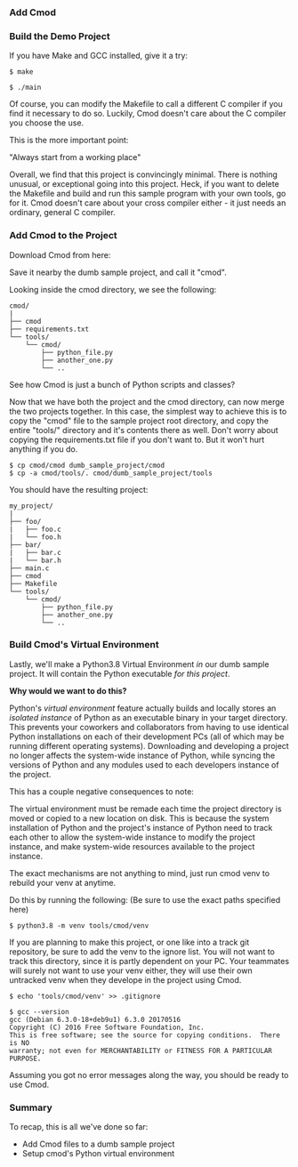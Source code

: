 ### Add Cmod



### Build the Demo Project

If you have Make and GCC installed, give it a try:
```text
$ make
```

```text
$ ./main
```

Of course, you can modify the Makefile to call a different C compiler if you find it necessary to do so. Luckily, Cmod doesn't care about the C compiler you choose the use.

This is the more important point:

"Always start from a working place"

Overall, we find that this project is convincingly minimal. There is nothing unusual, or exceptional going into this project. Heck, if you want to delete the Makefile and build and run this sample program with your own tools, go for it. Cmod doesn't care about your cross compiler either - it just needs an ordinary, general C compiler.



### Add Cmod to the Project

Download Cmod from here:

Save it nearby the dumb sample project, and call it "cmod".

Looking inside the cmod directory, we see the following:
```text
cmod/
|
├── cmod
├── requirements.txt
└── tools/
    └── cmod/
        ├── python_file.py
        ├── another_one.py
        └── ..
```
See how Cmod is just a bunch of Python scripts and classes?

Now that we have both the project and the cmod directory, can now merge the two projects together. In this case, the simplest way to achieve this is to copy the "cmod" file to the sample project root directory, and copy the entire "tools/" directory and it's contents there as well. Don't worry about copying the requirements.txt file if you don't want to. But it won't hurt anything if you do.

```shell
$ cp cmod/cmod dumb_sample_project/cmod
$ cp -a cmod/tools/. cmod/dumb_sample_project/tools
```

You should have the resulting project:
```text
my_project/
|
├── foo/
|   ├── foo.c
|   └── foo.h
├── bar/
|   ├── bar.c
|   └── bar.h
├── main.c
├── cmod
├── Makefile
└── tools/
    └── cmod/
        ├── python_file.py
        ├── another_one.py
        └── ..
```

### Build Cmod's Virtual Environment

Lastly, we'll make a Python3.8 Virtual Environment *in* our dumb sample project. It will contain the Python executable *for this project*.

**Why would we want to do this?**

Python's *virtual environment* feature actually builds and locally stores an *isolated instance* of Python as an executable binary in your target directory. This prevents your coworkers and collaborators from having to use identical Python installations on each of their development PCs (all of which may be running different operating systems). Downloading and developing a project no longer affects the system-wide instance of Python, while syncing the versions of Python and any modules used to each developers instance of the project.

This has a couple negative consequences to note:

The virtual environment must be remade each time the project directory is moved or copied to a new location on disk. This is because the system installation of Python and the project's instance of Python need to track each other to allow the system-wide instance to modify the project instance, and make system-wide resources available to the project instance.

The exact mechanisms are not anything to mind, just run cmod venv to rebuild your venv at anytime.

Do this by running the following: (Be sure to use the exact paths specified here)
```shell
$ python3.8 -m venv tools/cmod/venv
```

If you are planning to make this project, or one like into a track git repository, be sure to add the venv to the ignore list. You will not want to track this directory, since it is partly dependent on your PC. Your teammates will surely not want to use your venv either, they will use their own untracked venv when they develope in the project using Cmod.

```shell
$ echo 'tools/cmod/venv' >> .gitignore
```

```shell
$ gcc --version
gcc (Debian 6.3.0-18+deb9u1) 6.3.0 20170516
Copyright (C) 2016 Free Software Foundation, Inc.
This is free software; see the source for copying conditions.  There is NO
warranty; not even for MERCHANTABILITY or FITNESS FOR A PARTICULAR PURPOSE.
```

Assuming you got no error messages along the way, you should be ready to use Cmod.

### Summary

To recap, this is all we've done so far:

- Add Cmod files to a dumb sample project
- Setup cmod's Python virtual environment
